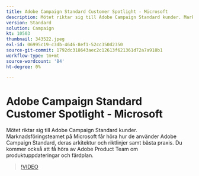 ```yaml
---
title: Adobe Campaign Standard Customer Spotlight - Microsoft
description: Mötet riktar sig till Adobe Campaign Standard kunder. Marknadsföringsteamet på Microsoft får höra om hur de använder Adobe Campaign Standard.
version: Standard
solution: Campaign
kt: 10503
thumbnail: 343522.jpeg
exl-id: 06995c19-c3db-4646-8ef1-52cc350d2350
source-git-commit: 1792dc318643aec2c12613f621361d72a7a918b1
workflow-type: tm+mt
source-wordcount: '84'
ht-degree: 0%

---
```


# Adobe Campaign Standard Customer Spotlight - Microsoft

Mötet riktar sig till Adobe Campaign Standard kunder. Marknadsföringsteamet på Microsoft får höra hur de använder Adobe Campaign Standard, deras arkitektur och riktlinjer samt bästa praxis. Du kommer också att få höra av Adobe Product Team om produktuppdateringar och färdplan.

>[!VIDEO](https://video.tv.adobe.com/v/343522/?quality=12&learn=on)

